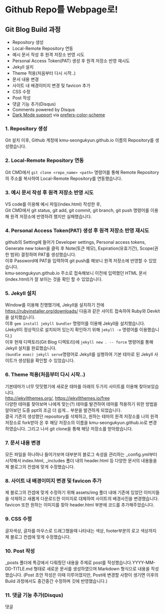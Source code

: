 # Github Repo를 Webpage로!  

## Git Blog Build 과정  

- Repository 생성    
- Local-Remote Repository 연동
- 예시 문서 작성 후 원격 저장소 반영 시도
- Personal Access Token(PAT) 생성 후 원격 저장소 반영 재시도
- Jekyll 설치
- Theme 적용(처음부터 다시 시작..)
- 문서 내용 변경
- 사이트 내 배경이미지 변경 및 favicon 추가
- CSS 수정
- Post 작성
- 댓글 기능 추가(Disqus)
- Comments powered by Disqus
- [Dark Mode support](https://github.com/brianmaierjr/long-haul/blob/master/preview-dark.png) via [prefers-color-scheme](https://developer.mozilla.org/en-US/docs/Web/CSS/@media/prefers-color-scheme) 

### 1. Repository 생성  
Git 설치 이후, Github 계정에 kmu-seongukyun.github.io 이름의 Repository를 생성했습니다.  

### 2. Local-Remote Repository 연동  
Git CMD에서 `git clone <repo_name> <path>` 명령어를 통해 Remote Repository의 주소를 복사하여 Local-Remote Repository를 연동했습니다.

### 3. 예시 문서 작성 후 원격 저장소 반영 시도
VS code를 이용해 예시 파일(index.html) 작성한 후,   
Git CMD에서 git status, git add, git commit, git branch, git push 명령어를 이용해 원격 저장소에 반영하려 했지만 실패했습니다.   

### 4. Personal Access Token(PAT) 생성 후 원격 저장소 반영 재시도
github의 Setting에 들어가 Developer settings, Personal access tokens, Generate new token을 클릭 후 Note(토큰 메모), Expiration(유효기간), Scope(권한 범위) 결정하여 PAT를 생성했습니다.   
이후 Password에 PAT을 입력하여 git push를 해보니 원격 저장소에 반영할 수 있었습니다.  
kmu-seongukyun.github.io 주소로 접속해보니 이전에 입력했던 HTML 문서(index.html)가 잘 보이는 것을 확인 할 수 있었습니다.

### 5. Jekyll 설치  
Window를 이용해 진행했기에, Jekyll을 설치하기 전에 https://rubyinstaller.org/downloads/ 다음과 같은 사이트 접속하여 Ruby와 Devkit을 설치했습니다.  
이후 `gem install jekyll bundler` 명령어를 이용해 Jekyll을 설치했습니다.   
(Jekyll이 정상적으로 설치되어 있는지 확인하기 위해 `jekyll -v` 명령어를 이용했습니다.)  
이후 현재 디렉토리(Git Blog 디렉토리)에 `jekyll new . -- force` 명령어를 통해 Jekyll 설치를 완료했습니다.    
`(bundle exec) jekyll serve`명령어로 Jekyll를 실행하여 기본 테마로 된 Jekyll 사이트가 생성됨을 확인할 수 있었습니다.   

### 6. Theme 적용(처음부터 다시 시작..) 
기본테마가 너무 밋밋했기에 새로운 태마를 아래의 두가지 사이트를 이용해 찾아보았습니다.    
http://jekyllthemes.org/, https://jekyllthemes.io/free    
다양한 테마를 찾아보며 나에게 맞는(?) 테마를 발견하여 테마를 적용하기 위한 방법을 알아보던 도중 ppt의 조금 더 쉽게... 부분을 발견하게 되었습니다.  
결국 기존의 생성했던 repository를 삭제하고, 원하는 테마의 원격 저장소를 나의 원격 저장소로 fork받아 온 후 해당 저장소의 이름을 kmu-seongukyun.github.io로 변경하였습니다. 그리고 나서 git clone을 통해 해당 저장소를 받아왔습니다.  

### 7. 문서 내용 변경 
모든 파일을 하나하나 들어가보며 대부분의 블로그 속성을 관리하는 _config.yml부터 시작해서 index.html, _includes 폴더 내의 header.html 등 다양한 문서의 내용들을 제 블로그의 컨셉에 맞게 수정했습니다.

### 8. 사이트 내 배경이미지 변경 및 favicon 추가
제 블로그의 컨셉에 맞게 수정하기 위해 assets/img 폴더 내애 기존에 있었던 이미지들을 삭제하고 새롭게 다운로드한 이미지로 대체하여 사이트의 배경사진을 변경했습니다.    
favicon 또한 원하는 이미지를 찾아 header.html 부분에 코드를 추가해주었습니다.

### 9. CSS 수정
글자색상, 글자를 마우스로 드래그했을때 나타내는 색상, footer부분의 로고 색상까지 제 블로그 컨셉에 맞게 수정했습니다.   

### 10. Post 작성
_posts 폴더에 특강에서 다뤄줬던 내용을 주제로 post를 작성했습니다.YYYY-MM-DD-TITLE.md 형태로 새로운 문서를 생성하였으며 Markdown 형식으로 내용을 작성했습니다.
(Post 초안 작성은 이때 이루어졌지만, Post에 변경할 사항이 생기면 이후의 Build 과정에서도 중간중간 수정하며 깃에 반영했습니다.)

### 11. 댓글 기능 추가(Disqus) 
댓글


